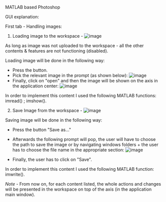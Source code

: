 MATLAB based Photoshop

GUI explanation:

First tab - Handling images:

1) Loading image to the workspace - ![image](https://user-images.githubusercontent.com/105777016/178099278-b61e41a3-6ee3-4b69-9d6e-ee31e803055b.png)

As long as  image was not uploaded to the workspace - all the other contents & features are not functioning (disabled).

Loading image will be done in the following way:
- Press the button.
- Pick the relevant image in the prompt (as shown below):
![image](https://user-images.githubusercontent.com/105777016/178099315-06fe00a1-43d6-4d4a-98cf-7d5b5efee3d9.png)
- Finally, click on "open" and then the image will be shown on the axis in the application center:
![image](https://user-images.githubusercontent.com/105777016/178099331-19867216-5d22-4fde-a81e-e2170b2899a4.png)

In order to implement this content I used the following MATLAB functions: imread() ; imshow().

2) Save Image from the workspace - ![image](https://user-images.githubusercontent.com/105777016/178099386-6ff82926-ec8e-4fe9-8757-19cc37de5aa2.png)

Saving image will be done in the following way:
- Press the button "Save as..."
- Afterwards the following prompt will pop, the user will have to choose the path to save the image or by navigating windows folders + the user has to choose the file name in the appropriate section:
![image](https://user-images.githubusercontent.com/105777016/178099433-fda6183b-4c3b-40f7-9ef5-2e3eccaa766e.png)

- Finally, the user has to click on "Save".

In order to implement this content I used the following MATLAB function: imwrite().

 *Note* - From now on, for each content listed, the whole actions and changes will be presented in the workspace on top of the axis (in the application main window).
 
 
